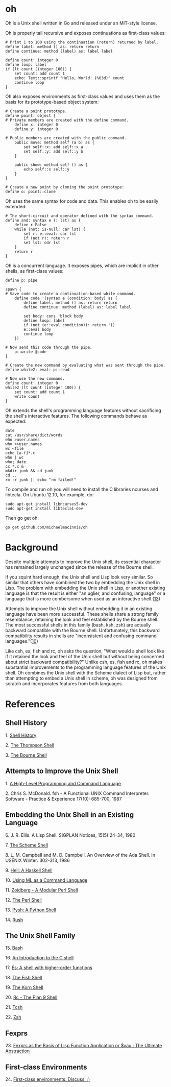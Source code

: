 ﻿oh
==

Oh is a Unix shell written in Go and released under an MIT-style license.

Oh is properly tail recursive and exposes continuations as first-class
values:

    # Print 1 to 100 using the continuation (return) returned by label.
    define label: method () as: return return
    define continue: method (label) as: label label
    
    define count: integer 0
    define loop: label
    if (lt count (integer 100)) {
        set count: add count 1
        echo: Text::sprintf "Hello, World! (%03d)" count
        continue loop
    }

Oh also exposes environments as first-class values and uses them as the basis
for its prototype-based object system:

    # Create a point prototype.
    define point: object {
	# Private members are created with the define command.
        define x: integer 0
        define y: integer 0

	# Public members are created with the public command.
        public move: method self (a b) as {
            set self::x: add self::x a
            set self::y: add self::y b
        }

        public show: method self () as {
            echo self::x self::y
        }
    }

    # Create a new point by cloning the point prototype:
    define o: point::clone

Oh uses the same syntax for code and data.  This enables oh to be easily
extended:

    # The short-circuit and operator defined with the syntax command.
    define and: syntax e (: lst) as {
        define r False
        while (not: is-null: car lst) {
            set r: e::eval: car lst
            if (not r): return r
            set lst: cdr lst
        }
        return r
    }

Oh is a concurrent language. It exposes pipes, which are implicit in other
shells, as first-class values:

    define p: pipe

    spawn {
	# Save code to create a continuation-based while command. 
        define code '(syntax e (condition: body) as {
            define label: method () as: return return
            define continue: method (label) as: label label

            set body: cons 'block body
            define loop: label
            if (not (e::eval condition)): return '()
            e::eval body
            continue loop
        })

	# Now send this code through the pipe.
        p::write @code
    }

    # Create the new command by evaluating what was sent through the pipe.
    define while2: eval: p::read

    # Now use the new command.
    define count: integer 0
    while2 (lt count (integer 100)) {
        set count: add count 1
        write count
    }

Oh extends the shell's programming language features without sacrificing the
shell's interactive features. The following commands behave as expected:

    date
    cat /usr/share/dict/words
    who >user.names
    who >>user.names
    wc <file
    echo [a-f]*.c
    who | wc
    who; date
    cc *.c &
    mkdir junk && cd junk
    cd ..
    rm -r junk || echo "rm failed!"

To compile and run oh you will need to install the C libraries ncurses and
libtecla. On Ubuntu 12.10, for example, do:

    sudo apt-get install libncurses5-dev
    sudo apt-get install libtecla1-dev

Then go get oh:

    go get github.com/michaelmacinnis/oh


Background
==========

Despite multiple attempts to improve the Unix shell, its essential
character has remained largely unchanged since the release of the
Bourne shell.

If you squint hard enough, the Unix shell and Lisp look very similar.
So similar that others have combined the two by embedding the Unix
shell in Lisp. The problem with embedding the Unix shell in Lisp, or
another existing language is that the result is either "an uglier, and
confusing, language" or a language that is more combersome when used
as an interactive shell.([13](#13))

Attempts to improve the Unix shell without embedding it in an existing
language have been more successful. These shells share a strong family
resemblance, retaining the look and feel established by the Bourne
shell. The most successful shells in this family (bash, ksh, zsh) are
actually backward compatible with the Bourne shell. Unfortunately, this
backward compatibility results in shells are "inconsistent and confusing
command languages."([10](#10))

Like csh, es, fish and rc, oh asks the question, "What would a shell
look like if it retained the look and feel of the Unix shell but
without being concerned about strict backward compatibility?" Unlike
csh, es, fish and rc, oh makes substantial improvements to the
programming language features of the Unix shell. Oh combines the Unix
shell with the Scheme dialect of Lisp but, rather than attempting to
embed a Unix shell in scheme, oh was designed from scratch and
incorporates features from both languages.


References
==========

Shell History
-------------

<a name="1">1. [Shell History](http://www.in-ulm.de/~mascheck/bourne/n.u-w.mashey.html)</a>

<a name="2">2. [The Thompson Shell](http://v6shell.org/)</a>

<a name="3">3. [The Bourne Shell](http://partmaps.org/era/unix/shell.html)</a>

Attempts to Improve the Unix Shell
----------------------------------

<a name="4">1. [A High-Level Programming and Command Language](http://www.researchgate.net/publication/234805805_A_high-level_programming_and_command_language/file/60b7d51645d5d1022a.pdf)</a> 

<p name="5">2. Chris S. McDonald. fsh - A Functional UNIX Command Interpreter. Software - Practice & Experience 17(10): 685-700, 1987</p>

Embedding the Unix Shell in an Existing Language
------------------------------------------------

<p name="6">6. J. R. Ellis. A Lisp Shell. SIGPLAN Notices, 15(5):24-34, 1980</p>

<a name="7">7. [The Scheme Shell](http://scsh.net/)</a>

<p name="8">8. L. M. Campbell and M. D. Campbell. An Overview of the Ada Shell. In USENIX Winter: 302-313, 1986</p>

<a name="9">9. [Hell: A Haskell Shell](https://github.com/chrisdone/hell)</a>

<a name="10">10. [Using ML as a Command Language](http://www.hpdc.syr.edu/~chapin/papers/pdf/MLShell.pdf)</a>

<a name="11">11. [Zoidberg - A Modular Perl Shell](https://github.com/jberger/Zoidberg)</a>

<a name="12">12. [The Perl Shell](https://github.com/gnp/psh)</a>

<a name="13">13. [Pysh: A Python Shell](http://pysh.sourceforge.net/)</a>

<a name="14">14. [Rush](https://github.com/adamwiggins/rush)</a>

The Unix Shell Family
---------------------

<a name="15">15. [Bash](http://www.gnu.org/software/bash/bash.html)</a>

<a name="16">16. [An Introduction to the C shell](http://www.kitebird.com/csh-tcsh-book/csh-intro.pdf)</a>

<a name="17">17. [Es: A shell with higher-order functions](http://stuff.mit.edu/afs/sipb/user/yandros/doc/es-usenix-winter93.html)</a>

<a name="18">18. [The Fish Shell](http://fishshell.com/)</a>

<a name="19">19. [The Korn Shell](http://www.kornshell.com/)</a>

<a name="20">20. [Rc - The Plan 9 Shell](http://plan9.bell-labs.com/sys/doc/rc.html)</a>

<a name="21">21. [Tcsh](http://www.tcsh.org/Welcome)</a>

<a name="22">22. [Zsh](http://www.zsh.org/)</a>

Fexprs
------

<a name="23">23. [Fexprs as the Basis of Lisp Function Application or $vau : The Ultimate Abstraction](https://www.wpi.edu/Pubs/ETD/Available/etd-090110-124904/unrestricted/jshutt.pdf)</a>

First-class Environments
------------------------

<a name="24">24. [First-class environments. Discuss.  ;)](http://lambda-the-ultimate.org/node/3861)</a>
